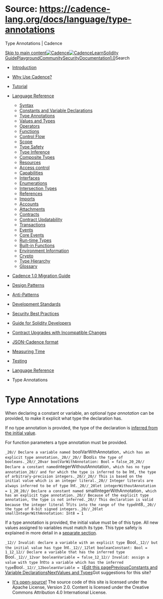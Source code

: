 # Source: https://cadence-lang.org/docs/language/type-annotations




Type Annotations | Cadence




[Skip to main content](#__docusaurus_skipToContent_fallback)[![Cadence](/img/logo.svg)![Cadence](/img/logo.svg)](/)[Learn](/learn)[Solidity Guide](/docs/solidity-to-cadence)[Playground](https://play.flow.com/)[Community](/community)[Security](https://flow.com/flow-responsible-disclosure/)[Documentation](/docs/)[1.0](/docs/)Search

* [Introduction](/docs/)
* [Why Use Cadence?](/docs/why)
* [Tutorial](/docs/tutorial/first-steps)
* [Language Reference](/docs/language/)
  + [Syntax](/docs/language/syntax)
  + [Constants and Variable Declarations](/docs/language/constants-and-variables)
  + [Type Annotations](/docs/language/type-annotations)
  + [Values and Types](/docs/language/values-and-types)
  + [Operators](/docs/language/operators)
  + [Functions](/docs/language/functions)
  + [Control Flow](/docs/language/control-flow)
  + [Scope](/docs/language/scope)
  + [Type Safety](/docs/language/type-safety)
  + [Type Inference](/docs/language/type-inference)
  + [Composite Types](/docs/language/composite-types)
  + [Resources](/docs/language/resources)
  + [Access control](/docs/language/access-control)
  + [Capabilities](/docs/language/capabilities)
  + [Interfaces](/docs/language/interfaces)
  + [Enumerations](/docs/language/enumerations)
  + [Intersection Types](/docs/language/intersection-types)
  + [References](/docs/language/references)
  + [Imports](/docs/language/imports)
  + [Accounts](/docs/language/accounts/)
  + [Attachments](/docs/language/attachments)
  + [Contracts](/docs/language/contracts)
  + [Contract Updatability](/docs/language/contract-updatability)
  + [Transactions](/docs/language/transactions)
  + [Events](/docs/language/events)
  + [Core Events](/docs/language/core-events)
  + [Run-time Types](/docs/language/run-time-types)
  + [Built-in Functions](/docs/language/built-in-functions)
  + [Environment Information](/docs/language/environment-information)
  + [Crypto](/docs/language/crypto)
  + [Type Hierarchy](/docs/language/type-hierarchy)
  + [Glossary](/docs/language/glossary)
* [Cadence 1.0 Migration Guide](/docs/cadence-migration-guide/)
* [Design Patterns](/docs/design-patterns)
* [Anti-Patterns](/docs/anti-patterns)
* [Development Standards](/docs/project-development-tips)
* [Security Best Practices](/docs/security-best-practices)
* [Guide for Solidity Developers](/docs/solidity-to-cadence)
* [Contract Upgrades with Incompatible Changes](/docs/contract-upgrades)
* [JSON-Cadence format](/docs/json-cadence-spec)
* [Measuring Time](/docs/measuring-time)
* [Testing](/docs/testing-framework)


* [Language Reference](/docs/language/)
* Type Annotations
# Type Annotations

When declaring a constant or variable,
an optional *type annotation* can be provided,
to make it explicit what type the declaration has.

If no type annotation is provided, the type of the declaration is
[inferred from the initial value](/docs/language/type-inference).

For function parameters a type annotation must be provided.

 `_20// Declare a variable named `boolVarWithAnnotation`, which has an explicit type annotation._20//_20// `Bool` is the type of booleans._20//_20var boolVarWithAnnotation: Bool = false_20_20// Declare a constant named `integerWithoutAnnotation`, which has no type annotation_20// and for which the type is inferred to be `Int`, the type of arbitrary-precision integers._20//_20// This is based on the initial value which is an integer literal._20// Integer literals are always inferred to be of type `Int`._20//_20let integerWithoutAnnotation = 1_20_20// Declare a constant named `smallIntegerWithAnnotation`, which has an explicit type annotation._20// Because of the explicit type annotation, the type is not inferred._20// This declaration is valid because the integer literal `1` fits into the range of the type `Int8`,_20// the type of 8-bit signed integers._20//_20let smallIntegerWithAnnotation: Int8 = 1`

If a type annotation is provided, the initial value must be of this type.
All new values assigned to variables must match its type.
This type safety is explained in more detail in a [separate section](/docs/language/type-safety).

 `_12// Invalid: declare a variable with an explicit type `Bool`,_12// but the initial value has type `Int`._12//_12let booleanConstant: Bool = 1_12_12// Declare a variable that has the inferred type `Bool`._12//_12var booleanVariable = false_12_12// Invalid: assign a value with type `Int` to a variable which has the inferred type `Bool`._12//_12booleanVariable = 1`[Edit this page](https://github.com/onflow/cadence-lang.org/tree/main/docs/language/type-annotations.md)[PreviousConstants and Variable Declarations](/docs/language/constants-and-variables)[NextValues and Types](/docs/language/values-and-types)Got suggestions for this site? 

* [It's open-source!](https://github.com/onflow/cadence-lang.org)
The source code of this site is licensed under the Apache License, Version 2.0.
Content is licensed under the Creative Commons Attribution 4.0 International License.

